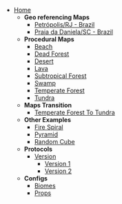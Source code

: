 * [Home](README.md)
  * **Geo referencing Maps**
    * [Petrópolis/RJ - Brazil](/codes/elevations/petropolis.md)
    * [Praia da Daniela/SC - Brazil](/codes/elevations/danielabeach.md)
  * **Procedural Maps**
    * [Beach](/codes/procedurals/beach.md)
    * [Dead Forest](/codes/procedurals/deadforest.md)
    * [Desert](/codes/procedurals/desert.md)
    * [Lava](/codes/procedurals/lava.md)
    * [Subtropical Forest](/codes/procedurals/subtropicalforest.md)
    * [Swamp](/codes/procedurals/swamp.md)
    * [Temperate Forest](/codes/procedurals/temperateforest.md)
    * [Tundra](/codes/procedurals/tundra.md)
  * **Maps Transition**
    * [Temperate Forest To Tundra](/codes/transitions/temperateforesttotundra.md)
  * **Other Examples**
    * [Fire Spiral](/codes/others/firespiral.md)
    * [Pyramid](/codes/others/pyramid.md)
    * [Random Cube](/codes/others/randomcube.md)
  * **Protocols**
    * [Version](/versions/README.md)
      * [Version 1](/versions/v1/README.md)
      * [Version 2](/versions/v2/README.md)
  * **Configs**
    * [Biomes](configs/biomes.md)
    * [Props](configs/props.md)